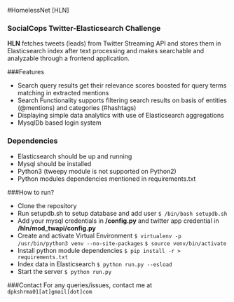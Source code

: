 #HomelessNet [HLN]
### SocialCops Twitter-Elasticsearch Challenge


**HLN**  fetches tweets (leads) from  Twitter Streaming API and stores them in Elasticsearch index after text processing and makes searchable and analyzable through a frontend application.


###Features
* Search query results get their relevance scores boosted for query terms matching in extracted mentions
* Search Functionality supports filtering search results on basis of  entities (@mentions) and categories (#hashtags)
* Displaying simple data analytics with use of Elasticsearch aggregations
* MysqlDb based login system



### Dependencies

* Elasticsearch should be up and running
* Mysql should be installed
* Python3 (tweepy module is not supported on Python2)
* Python modules dependencies mentioned in requirements.txt


###How to run?
* Clone the repository
* Run setupdb.sh to setup database and add user
	```$ /bin/bash setupdb.sh```
* Add your mysql credentials in **/config.py** and twitter app credential in **/hln/mod_twapi/config.py**
* Create and activate Virtual Environment 
	 ```$ virtualenv -p /usr/bin/python3 venv --no-site-packages```
	```$ source venv/bin/activate ```
* Install python module dependencies
	```$ pip install -r > requirements.txt```
* Index data in Elasticsearch
	```$ python run.py --esload``` 
* Start the server
	```$ python run.py```

###Contact
For any queries/issues, contact me at `dpkshrma01[at]gmail[dot]com`